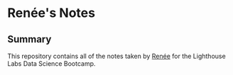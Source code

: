 # Renée's Notes
## Summary

This repository contains all of the notes taken by [Renée](https://github.com/rlwhall) for the Lighthouse Labs Data Science Bootcamp.